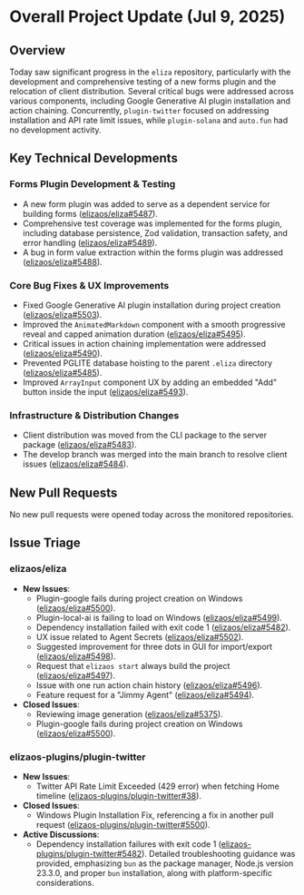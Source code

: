 # Overall Project Update (Jul 9, 2025)

## Overview
Today saw significant progress in the `eliza` repository, particularly with the development and comprehensive testing of a new forms plugin and the relocation of client distribution. Several critical bugs were addressed across various components, including Google Generative AI plugin installation and action chaining. Concurrently, `plugin-twitter` focused on addressing installation and API rate limit issues, while `plugin-solana` and `auto.fun` had no development activity.

## Key Technical Developments

### Forms Plugin Development & Testing
*   A new form plugin was added to serve as a dependent service for building forms ([elizaos/eliza#5487](https://github.com/elizaos/eliza/pull/5487)).
*   Comprehensive test coverage was implemented for the forms plugin, including database persistence, Zod validation, transaction safety, and error handling ([elizaos/eliza#5489](https://github.com/elizaos/eliza/pull/5489)).
*   A bug in form value extraction within the forms plugin was addressed ([elizaos/eliza#5488](https://github.com/elizaos/eliza/pull/5488)).

### Core Bug Fixes & UX Improvements
*   Fixed Google Generative AI plugin installation during project creation ([elizaos/eliza#5503](https://github.com/elizaos/eliza/pull/5503)).
*   Improved the `AnimatedMarkdown` component with a smooth progressive reveal and capped animation duration ([elizaos/eliza#5495](https://github.com/elizaos/eliza/pull/5495)).
*   Critical issues in action chaining implementation were addressed ([elizaos/eliza#5490](https://github.com/elizaos/eliza/pull/5490)).
*   Prevented PGLITE database hoisting to the parent `.eliza` directory ([elizaos/eliza#5485](https://github.com/elizaos/eliza/pull/5485)).
*   Improved `ArrayInput` component UX by adding an embedded "Add" button inside the input ([elizaos/eliza#5493](https://github.com/elizaos/eliza/pull/5493)).

### Infrastructure & Distribution Changes
*   Client distribution was moved from the CLI package to the server package ([elizaos/eliza#5483](https://github.com/elizaos/eliza/pull/5483)).
*   The develop branch was merged into the main branch to resolve client issues ([elizaos/eliza#5484](https://github.com/elizaos/eliza/pull/5484)).

## New Pull Requests
No new pull requests were opened today across the monitored repositories.

## Issue Triage

### elizaos/eliza
*   **New Issues**:
    *   Plugin-google fails during project creation on Windows ([elizaos/eliza#5500](https://github.com/elizaos/eliza/issues/5500)).
    *   Plugin-local-ai is failing to load on Windows ([elizaos/eliza#5499](https://github.com/elizaos/eliza/issues/5499)).
    *   Dependency installation failed with exit code 1 ([elizaos/eliza#5482](https://github.com/elizaos/eliza/issues/5482)).
    *   UX issue related to Agent Secrets ([elizaos/eliza#5502](https://github.com/elizaos/eliza/issues/5502)).
    *   Suggested improvement for three dots in GUI for import/export ([elizaos/eliza#5498](https://github.com/elizaos/eliza/issues/5498)).
    *   Request that `elizaos start` always build the project ([elizaos/eliza#5497](https://github.com/elizaos/eliza/issues/5497)).
    *   Issue with one run action chain history ([elizaos/eliza#5496](https://github.com/elizaos/eliza/issues/5496)).
    *   Feature request for a "Jimmy Agent" ([elizaos/eliza#5494](https://github.com/elizaos/eliza/issues/5494)).
*   **Closed Issues**:
    *   Reviewing image generation ([elizaos/eliza#5375](https://github.com/elizaos/eliza/issues/5375)).
    *   Plugin-google fails during project creation on Windows ([elizaos/eliza#5500](https://github.com/elizaos/eliza/issues/5500)).

### elizaos-plugins/plugin-twitter
*   **New Issues**:
    *   Twitter API Rate Limit Exceeded (429 error) when fetching Home timeline ([elizaos-plugins/plugin-twitter#38](https://github.com/elizaos-plugins/plugin-twitter/issues/38)).
*   **Closed Issues**:
    *   Windows Plugin Installation Fix, referencing a fix in another pull request ([elizaos-plugins/plugin-twitter#5500](https://github.com/elizaos-plugins/plugin-twitter/issues/5500)).
*   **Active Discussions**:
    *   Dependency installation failures with exit code 1 ([elizaos-plugins/plugin-twitter#5482](https://github.com/elizaos-plugins/plugin-twitter/issues/5482)). Detailed troubleshooting guidance was provided, emphasizing `bun` as the package manager, Node.js version 23.3.0, and proper `bun` installation, along with platform-specific considerations.